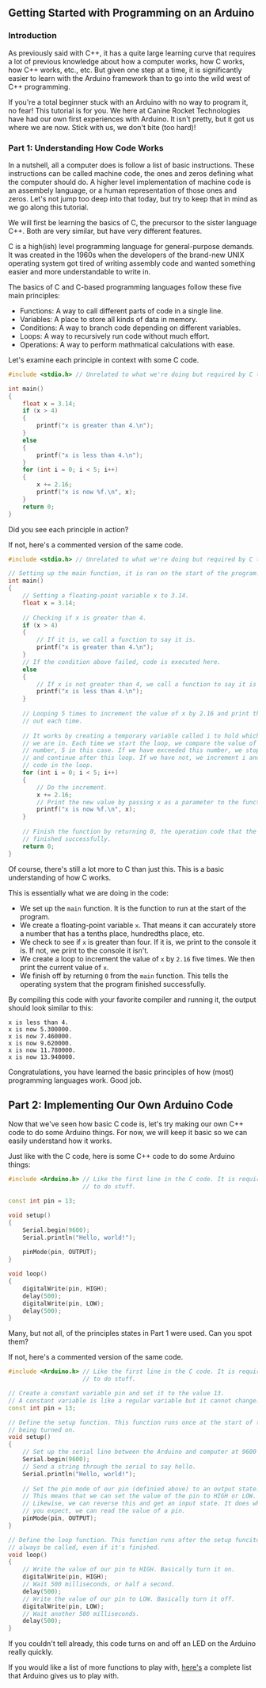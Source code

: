 

## Getting Started with Programming on an Arduino

### Introduction

As previously said with C++, it has a quite large learning curve that requires a lot of previous knowledge about how a computer works, how C works, how C++ works, etc., etc. But given one step at a time, it is significantly easier to learn with the Arduino framework than to go into the wild west of C++ programming.

If you're a total beginner stuck with an Arduino with no way to program it, no fear! This tutorial is for you. We here at Canine Rocket Technologies have had our own first experiences with Arduino. It isn't pretty, but it got us where we are now. Stick with us, we don't bite (too hard)!

### Part 1: Understanding How Code Works

In a nutshell, all a computer does is follow a list of basic instructions. These instructions can be called machine code, the ones and zeros defining what the computer should do. A higher level implementation of machine code is an assembely language, or a human representation of those ones and zeros.
Let's not jump too deep into that today, but try to keep that in mind as we go along this tutorial.

We will first be learning the basics of C, the precursor to the sister language C++. Both are very similar, but have very different features.

C is a high(ish) level programming language for general-purpose demands. It was created in the 1960s when the developers of the brand-new UNIX operating system got tired of writing assembly code and wanted something easier and more understandable to write in.

The basics of C and C-based programming languages follow these five main principles:
- Functions: A way to call different parts of code in a single line.
- Variables: A place to store all kinds of data in memory.
- Conditions: A way to branch code depending on different variables.
- Loops: A way to recursively run code without much effort.
- Operations: A way to perform mathmatical calculations with ease.

Let's examine each principle in context with some C code.

```c
#include <stdio.h> // Unrelated to what we're doing but required by C to do stuff.

int main()
{
	float x = 3.14;
	if (x > 4)
	{
		printf("x is greater than 4.\n");
	}
	else
	{
		printf("x is less than 4.\n");
	}
	for (int i = 0; i < 5; i++)
	{
		x += 2.16;
		printf("x is now %f.\n", x);
	}
	return 0;
}
```

Did you see each principle in action?

If not, here's a commented version of the same code.

```c
#include <stdio.h> // Unrelated to what we're doing but required by C to do stuff.

// Setting up the main function, it is ran on the start of the program.
int main()
{
	// Setting a floating-point variable x to 3.14.
	float x = 3.14;
	
	// Checking if x is greater than 4.
	if (x > 4)
	{
		// If it is, we call a function to say it is.
		printf("x is greater than 4.\n");
	}
	// If the condition above failed, code is executed here.
	else
	{
		// If x is not greater than 4, we call a function to say it is less than 4.
		printf("x is less than 4.\n");
	}
	
	// Looping 5 times to increment the value of x by 2.16 and print the new value
	// out each time.
	
	// It works by creating a temporary variable called i to hold which iteration
	// we are in. Each time we start the loop, we compare the value of i to a
	// number, 5 in this case. If we have exceeded this number, we stop the loop
	// and continue after this loop. If we have not, we increment i and run the
	// code in the loop.
	for (int i = 0; i < 5; i++)
	{
		// Do the increment.
		x += 2.16;
		// Print the new value by passing x as a parameter to the function.
		printf("x is now %f.\n", x);
	}
	
	// Finish the function by returning 0, the operation code that the program
	// finished successfully.
	return 0;
}
```

Of course, there's still a lot more to C than just this. This is a basic understanding of how C works.

This is essentially what we are doing in the code:
- We set up the `main` function. It is the function to run at the start of the program.
- We create a floating-point variable `x`. That means it can accurately store a number that has a tenths place, hundredths place, etc.
- We check to see if `x` is greater than four. If it is, we print to the console it is. If not, we print to the console it isn't.
- We create a loop to increment the value of `x` by `2.16` five times. We then print the current value of `x`.
- We finish off by returning `0` from the `main` function. This tells the operating system that the program finished successfully.

By compiling this code with your favorite compiler and running it, the output should look similar to this:
```
x is less than 4.
x is now 5.300000.
x is now 7.460000.
x is now 9.620000.
x is now 11.780000.
x is now 13.940000.
```

Congratulations, you have learned the basic principles of how (most) programming languages work. Good job.

## Part 2: Implementing Our Own Arduino Code

Now that we've seen how basic C code is, let's try making our own C++ code to do some Arduino things.
For now, we will keep it basic so we can easily understand how it works.

Just like with the C code, here is some C++ code to do some Arduino things:
```c++
#include <Arduino.h> // Like the first line in the C code. It is required by Arduino
                     // to do stuff.

const int pin = 13;

void setup()
{
	Serial.begin(9600);
	Serial.println("Hello, world!");
	
	pinMode(pin, OUTPUT);
}

void loop()
{
	digitalWrite(pin, HIGH);
	delay(500);
	digitalWrite(pin, LOW);
	delay(500);
}
```

Many, but not all, of the principles states in Part 1 were used. Can you spot them?

If not, here's a commented version of the same code.

```c++
#include <Arduino.h> // Like the first line in the C code. It is required by Arduino
                     // to do stuff.

// Create a constant variable pin and set it to the value 13.
// A constant variable is like a regular variable but it cannot change.
const int pin = 13;

// Define the setup function. This function runs once at the start of the Arduino
// being turned on.
void setup()
{
	// Set up the serial line between the Arduino and computer at 9600 baud.
	Serial.begin(9600);
	// Send a string through the serial to say hello.
	Serial.println("Hello, world!");
	
	// Set the pin mode of our pin (definied above) to an output state.
	// This means that we can set the value of the pin to HIGH or LOW.
	// Likewise, we can reverse this and get an input state. It does what
	// you expect, we can read the value of a pin.
	pinMode(pin, OUTPUT);
}

// Define the loop function. This function runs after the setup funciton, but it will
// always be called, even if it's finished.
void loop()
{
	// Write the value of our pin to HIGH. Basically turn it on.
	digitalWrite(pin, HIGH);
	// Wait 500 milliseconds, or half a second.
	delay(500);
	// Write the value of our pin to LOW. Basically turn it off.
	digitalWrite(pin, LOW);
	// Wait another 500 milliseconds.
	delay(500);
}
```

If you couldn't tell already, this code turns on and off an LED on the Arduino really quickly.

If you would like a list of more functions to play with, [here's](https://www.arduino.cc/reference/en) a complete list that Arduino gives us to play with.
